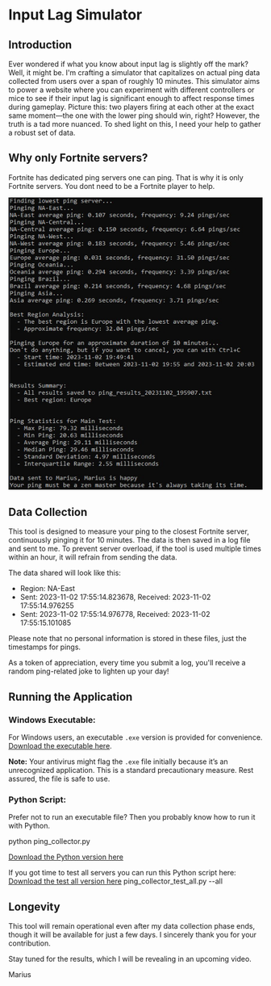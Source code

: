 # Input Lag Simulator

## Introduction
Ever wondered if what you know about input lag is slightly off the mark? Well, it might be. I'm crafting a simulator that capitalizes on actual ping data collected from users over a span of roughly 10 minutes. This simulator aims to power a website where you can experiment with different controllers or mice to see if their input lag is significant enough to affect response times during gameplay. Picture this: two players firing at each other at the exact same moment—the one with the lower ping should win, right? However, the truth is a tad more nuanced. To shed light on this, I need your help to gather a robust set of data.

## Why only Fortnite servers?
Fortnite has dedicated ping servers one can ping. That is why it is only Fortnite servers. You dont need to be a Fortnite player to help.

![Command Line Readout](cmd_readout.jpg)

## Data Collection
This tool is designed to measure your ping to the closest Fortnite server, continuously pinging it for 10 minutes. The data is then saved in a log file and sent to me. To prevent server overload, if the tool is used multiple times within an hour, it will refrain from sending the data.

The data shared will look like this:
- Region: NA-East
- Sent: 2023-11-02 17:55:14.823678, Received: 2023-11-02 17:55:14.976255
- Sent: 2023-11-02 17:55:14.976778, Received: 2023-11-02 17:55:15.101085

Please note that no personal information is stored in these files, just the timestamps for pings.

As a token of appreciation, every time you submit a log, you'll receive a random ping-related joke to lighten up your day!

## Running the Application

### Windows Executable:
For Windows users, an executable `.exe` version is provided for convenience. [Download the executable here](https://github.com/MariusHeier/ping_collector/raw/main/ping_collector.exe).

**Note:** Your antivirus might flag the `.exe` file initially because it’s an unrecognized application. This is a standard precautionary measure. Rest assured, the file is safe to use.

### Python Script:
Prefer not to run an executable file? Then you probably know how to run it with Python.

python ping_collector.py

[Download the Python version here](https://github.com/MariusHeier/ping_collector/raw/main/ping_collector.py)

If you got time to test all servers you can run this Python script here: [Download the test all version here](https://github.com/MariusHeier/ping_collector/raw/main/ping_collector_test_all.py)
ping_collector_test_all.py --all

## Longevity
This tool will remain operational even after my data collection phase ends, though it will be available for just a few days. I sincerely thank you for your contribution.

Stay tuned for the results, which I will be revealing in an upcoming video.

Marius